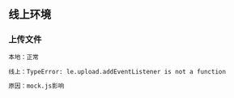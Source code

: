 ## 线上环境

### 上传文件
``` sh
本地：正常

线上：TypeError: le.upload.addEventListener is not a function

原因：mock.js影响
```


